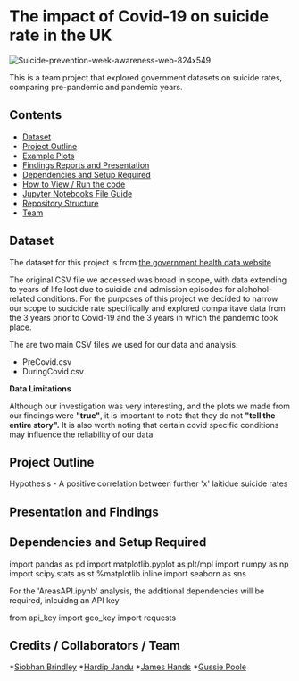 # The impact of Covid-19 on suicide rate in the UK

![Suicide-prevention-week-awareness-web-824x549](https://user-images.githubusercontent.com/115706722/204639240-5241e6f1-d1eb-4871-bd40-3f665ee2e37f.jpg)

This is a team project that explored government datasets on suicide rates, comparing pre-pandemic and pandemic years.

## Contents

* [Dataset](#dataset-header)
* [Project Outline](#project-header)
* [Example Plots](#example-header)
* [Findings Reports and Presentation](#reports-header)
* [Dependencies and Setup Required](#dependencies-header)
* [How to View / Run the code](#how-header)
* [Jupyter Notebooks File Guide](#which-header)
* [Repository Structure](#structure-header)
* [Team](#team-header)

## <a id="dataset-header"></a>Dataset
The dataset for this project is from [the government health data website](https://fingertips.phe.org.uk/profile-group/mental-health/profile/suicide/data#page/9/gid/1938132828/pat/6/par/E12000001/ati/402/are/E08000024/iid/41001/age/285/sex/4/cat/-1/ctp/-1/yrr/3/cid/4/tbm/1/page-options/car-do-0) 

The original CSV file we accessed was broad in scope, with data extending to years of life lost due to suicide and admission episodes for alchohol-related conditions. For the purposes of this project we decided to narrow our scope to sucicide rate specifically and explored comparitave data from the 3 years prior to Covid-19 and the 3 years in which the pandemic took place. 

The are two main CSV files we used for our data and analysis:
* PreCovid.csv
* DuringCovid.csv


**Data Limitations**

Although our investigation was very interesting, and the plots we made from our findings were **"true"**, it is important to note that they do not **"tell the entire story".** It is also worth noting that certain covid specific conditions may influence the reliability of our data 

## <a id="project-header"></a>Project Outline


Hypothesis - A positive correlation between further 'x' laitidue suicide rates 



## <a id="reports-header"></a>Presentation and Findings


## <a id="dependencies-header"></a>Dependencies and Setup Required

import pandas as pd
import matplotlib.pyplot as plt/mpl
import numpy as np
import scipy.stats as st
%matplotlib inline
import seaborn as sns


For the 'AreasAPI.ipynb' analysis, the additional dependencies will be required, inlcuidng an API key

from api_key import geo_key
import requests

## <a id="team-header"></a>Credits / Collaborators / Team
*[Siobhan Brindley](https://github.com/SBrindley)
*[Hardip Jandu](https://github.com/HJandu)
*[James Hands](https://github.com/JamesHands18)
*[Gussie Poole](https://github.com/gussiepoole)
